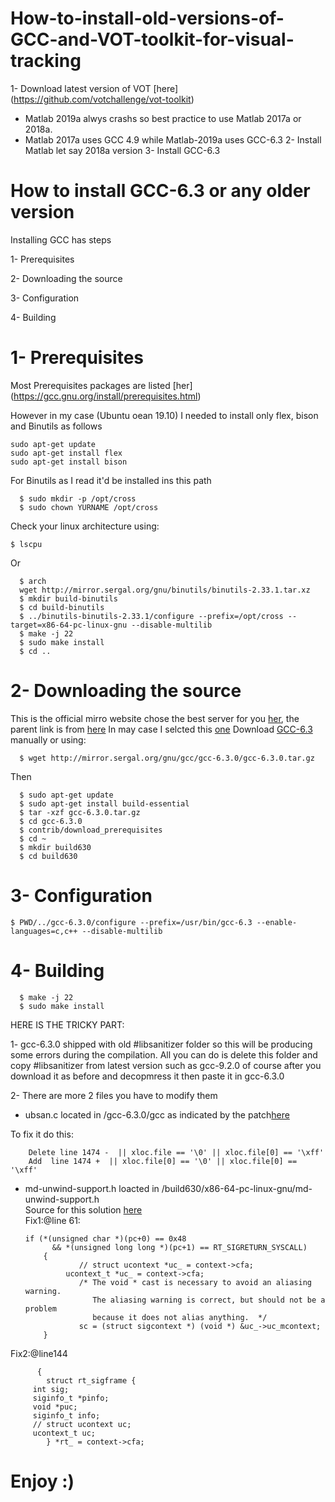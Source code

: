 # How-to-install-old-versions-of-GCC-and-VOT-toolkit-for-visual-tracking
1- Download latest version of VOT [here] (https://github.com/votchallenge/vot-toolkit)
- Matlab 2019a alwys crashs so best practice to use Matlab  2017a or 2018a.
- Matlab 2017a uses GCC 4.9 while Matlab-2019a uses GCC-6.3
2- Install Matlab let say 2018a version
3- Install GCC-6.3

# How to install GCC-6.3 or any older version

Installing GCC has steps

   1- Prerequisites
   
   2- Downloading the source
   
   3- Configuration
   
   4- Building
   
# 1- Prerequisites

Most Prerequisites packages are listed [her] (https://gcc.gnu.org/install/prerequisites.html)

However in my case  (Ubuntu oean 19.10) I needed to install only 
flex,
bison and
Binutils as follows
    
    
    sudo apt-get update
    sudo apt-get install flex
    sudo apt-get install bison
    
For Binutils as I read it'd be installed ins this path

      $ sudo mkdir -p /opt/cross
      $ sudo chown YURNAME /opt/cross
Check your linux architecture using:

    $ lscpu 
Or 

      $ arch
      wget http://mirror.sergal.org/gnu/binutils/binutils-2.33.1.tar.xz
      $ mkdir build-binutils
      $ cd build-binutils 
      $ ../binutils-binutils-2.33.1/configure --prefix=/opt/cross --target=x86-64-pc-linux-gnu --disable-multilib
      $ make -j 22 
      $ sudo make install
      $ cd ..
   
# 2- Downloading the source

This is the official mirro website chose the best server for you [her](https://gcc.gnu.org/mirrors.html), the parent link is from [here](http://www.gnu.org/prep/ftp.html)
In may case I selcted this [one](http://mirror.sergal.org/gnu/)
Download [GCC-6.3](http://mirror.sergal.org/gnu/gcc/gcc-6.3.0/gcc-6.3.0.tar.gz) manually or using:

      $ wget http://mirror.sergal.org/gnu/gcc/gcc-6.3.0/gcc-6.3.0.tar.gz
   
Then

      $ sudo apt-get update
      $ sudo apt-get install build-essential
      $ tar -xzf gcc-6.3.0.tar.gz
      $ cd gcc-6.3.0
      $ contrib/download_prerequisites
      $ cd ~
      $ mkdir build630
      $ cd build630
   
 # 3- Configuration   
   
    $ PWD/../gcc-6.3.0/configure --prefix=/usr/bin/gcc-6.3 --enable-languages=c,c++ --disable-multilib
   
# 4- Building

      $ make -j 22
      $ sudo make install
   
HERE IS THE TRICKY PART:

1- gcc-6.3.0 shipped with old #libsanitizer folder so this will be producing some errors during the compilation. All you can do is delete this folder and copy #libsanitizer from latest version such as gcc-9.2.0 of course after you download it as before and decopmress it then paste it in gcc-6.3.0

2- There are more 2 files you have to modify them

   - ubsan.c located in /gcc-6.3.0/gcc as indicated by the patch[here](https://github.com/gcc-mirror/gcc/commit/c0c52589c6a7265e8fc6b77706a83d22aa1ef0ce#diff-5f4702564fc0b717cb4c82d7970a3ad4)

To  fix it do this:

        Delete line 1474 -  || xloc.file == '\0' || xloc.file[0] == '\xff'   
        Add  line 1474 +  || xloc.file[0] == '\0' || xloc.file[0] == '\xff'
     
   - md-unwind-support.h loacted in /build630/x86-64-pc-linux-gnu/md-unwind-support.h   
   Source for this solution [here](https://github.com/openwrt/packages/issues/7202)    
  Fix1:@line 61:

         if (*(unsigned char *)(pc+0) == 0x48
               && *(unsigned long long *)(pc+1) == RT_SIGRETURN_SYSCALL)
             {
                     // struct ucontext *uc_ = context->cfa;
                  ucontext_t *uc_ = context->cfa;
                     /* The void * cast is necessary to avoid an aliasing warning.
                        The aliasing warning is correct, but should not be a problem
                        because it does not alias anything.  */
                     sc = (struct sigcontext *) (void *) &uc_->uc_mcontext;
             }
Fix2:@line144

          {
            struct rt_sigframe {
         int sig;
         siginfo_t *pinfo;
         void *puc;
         siginfo_t info;
         // struct ucontext uc;
         ucontext_t uc;
            } *rt_ = context->cfa;

       
# Enjoy :)      
       
 
   

